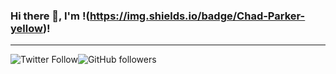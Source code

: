 ### Hi there 👋, I'm !(https://img.shields.io/badge/Chad-Parker-yellow)!
<hr>

![Twitter Follow](https://img.shields.io/twitter/follow/ChimpBiteX)![GitHub followers](https://img.shields.io/github/followers/ChimpBite)

<!--
**ChimpBite/ChimpBite** is a ✨ _special_ ✨ repository because its `README.md` (this file) appears on your GitHub profile.

Here are some ideas to get you started:

- 🔭 I’m currently working on ...
- 🌱 I’m currently learning ...
- 👯 I’m looking to collaborate on ...
- 🤔 I’m looking for help with ...
- 💬 Ask me about ...
- 📫 How to reach me: ...
- 😄 Pronouns: ...
- ⚡ Fun fact: ...
-->
